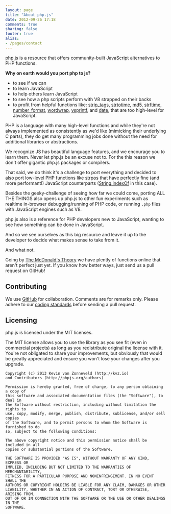 ```yaml
---
layout: page
title: "About php.js"
date: 2012-09-26 17:18
comments: true
sharing: false
footer: true
alias:
- /pages/contact
---
```


php.js is a resource that offers community-built JavaScript alternatives to PHP functions.

**Why on earth would you port php to js?**

 - to see if we can
 - to learn JavaScript
 - to help others learn JavaScript
 - to see how a php scripts perform with V8 strapped on their backs
 - to profit from helpful functions like:
[strip_tags](http://phpjs.org/functions/strip_tags/),
[strtotime](http://phpjs.org/functions/strtotime/),
[md5](http://phpjs.org/functions/md5/),
[strftime](http://phpjs.org/functions/strftime/),
[number_format](http://phpjs.org/functions/number_format/),
[wordwrap](http://phpjs.org/functions/wordwrap/), 
[vsprintf](http://phpjs.org/functions/vsprintf/), and
[date](http://phpjs.org/functions/date/), that are too high-level for JavaScript.

PHP is a language with many high-level functions and while they're not always 
implemented as consistently as we'd like (mimicking their underlying C parts), 
they do get many programming jobs done without the need for additional libraries
or abstractions. 

We recognize JS has beautiful language features, and we encourage you to learn them.
Never let php.js be an excuse not to. For the this reason we don't offer 
gigantic php.js packages or compilers.

That said, we do think it's a challenge to port everything and decided to also port 
low-level PHP functions like
[strpos](http://phpjs.org/functions/strpos/)
that have perfectly fine (and more performant!) JavaScript 
counterparts ([String.indexOf](https://developer.mozilla.org/en-US/docs/JavaScript/Reference/Global_Objects/String/indexOf) in this case).

Besides the geeky-challenge of seeing how far we could come, porting ALL THE THINGS also 
opens up php.js to other fun experiments such as realtime in-browser debugging/running of
PHP code, or running `.php` files with JavaScript engines such as V8.

php.js also is a reference for PHP developers new to JavaScript, wanting to see how 
something can be done in JavaScript.

And so we see ourselves as this big resource and leave it up to the developer 
to decide what makes sense to take from it.

And what not.

Going by [The McDonald's Theory](https://medium.com/what-i-learned-building/9216e1c9da7d) 
we have plently of functions online that aren't perfect just yet.
If you know how better ways, just send us a pull request on GitHub!

## Contributing

We use [GitHub](http://github.com/kvz/phpjs) for collaboration. Comments are for remarks only.
Please adhere to our [coding standards](http://nodeguide.com/style.html) before
sending a pull request.

## Licensing

php.js is licensed under the MIT licenses.

The MIT license allows you to use the library as you see fit (even in commercial projects) as long as you redistribute original the license with it. You're not obligated to share your improvements, but obviously that would be greatly appreciated and ensure you won't lose your changes after you upgrade.

	Copyright (c) 2013 Kevin van Zonneveld (http://kvz.io) 
	and Contributors (http://phpjs.org/authors)

	Permission is hereby granted, free of charge, to any person obtaining a copy of
	this software and associated documentation files (the "Software"), to deal in
	the Software without restriction, including without limitation the rights to
	use, copy, modify, merge, publish, distribute, sublicense, and/or sell copies
	of the Software, and to permit persons to whom the Software is furnished to do
	so, subject to the following conditions:

	The above copyright notice and this permission notice shall be included in all
	copies or substantial portions of the Software.

	THE SOFTWARE IS PROVIDED "AS IS", WITHOUT WARRANTY OF ANY KIND, EXPRESS OR
	IMPLIED, INCLUDING BUT NOT LIMITED TO THE WARRANTIES OF MERCHANTABILITY,
	FITNESS FOR A PARTICULAR PURPOSE AND NONINFRINGEMENT. IN NO EVENT SHALL THE
	AUTHORS OR COPYRIGHT HOLDERS BE LIABLE FOR ANY CLAIM, DAMAGES OR OTHER
	LIABILITY, WHETHER IN AN ACTION OF CONTRACT, TORT OR OTHERWISE, ARISING FROM,
	OUT OF OR IN CONNECTION WITH THE SOFTWARE OR THE USE OR OTHER DEALINGS IN THE
	SOFTWARE.

